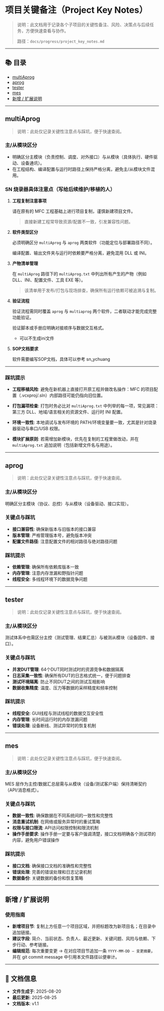 # 项目关键备注（Project Key Notes）

> 说明：此文档用于记录各个子项目的关键性备注、风险、决策点与后续任务，方便快速查看与协作。
>
> 路径：`docs/progress/project_key_notes.md`

---

## 📚 目录

- [multiAprog](#multiaprog)
- [aprog](#aprog)
- [tester](#tester)
- [mes](#mes)
- [新增 / 扩展说明](#新增--扩展说明)

---

## multiAprog

> 说明：此处仅记录关键性注意点与踩坑，便于快速查阅。

### 主/从模块区分

- 明确区分主模块（负责控制、调度、对外接口）与从模块（具体执行、硬件驱动、设备通讯）。
- 在工程结构、编译配置与运行时路径上保持严格分离，避免主/从模块文件混用。

### SN 烧录器具体注意点（写给后续维护/移植的人）

1. **工程复制注意事项**
   
   请在原有的 MFC 工程基础上进行项目复制，谨慎新建项目文件。
   
   > 直接新建工程常导致资源/配置不一致，引发兼容性问题。

2. **软件类型区分**
   
   必须明确区分 `multiAprog` 与 `aprog` 两类软件（功能定位与部署路径不同）。
   
   编译配置、输出文件夹与运行时依赖要严格分离，避免混用 DLL 或 INI。

3. **产物清单管理**
   
   在 `multiAprog` 路径下的 `multiAprog.txt` 中列出所有产生的产物（例如 DLL、INI、配置文件、工具 EXE 等）。
   
   > 该清单用于发布/打包与现场排查，确保所有运行依赖可被追溯与复制。

4. **验证流程**
   
   验证流程需同时覆盖 `aprog` 与 `multiaprog` 两个软件，二者联动才能完成完整功能验证。
   
   验证脚本或手册应明确对接顺序与数据交互格式。
   
   - 可以不生成ini文件

5. **SOP文档要求**
   
   软件需要编写SOP文档，具体可以参考 sn_ychuang

---

### 踩坑提示

- **工程移植风险**: 避免在新机器上直接打开原工程并做改名操作：MFC 的项目配置（.vcxproj/.sln）内部路径可能仍指向旧位置。

- **打包漏项检查**: 打包时务必比对 `multiAprog.txt` 中列举的每一项，常见漏项：第三方 DLL、地域/语言相关的资源文件、运行时 INI 配置。

- **环境一致性**: 本地调试与发布环境的 PATH/环境变量要一致，尤其是针对烧录器驱动与串口/USB 权限。

- **模块扩展原则**: 若需增加新模块，优先在复制的工程里做改动，并在 `multiAprog.txt` 追加说明（包括新增文件名与用途）。

---

## aprog

> 说明：此处仅记录关键性注意点与踩坑，便于快速查阅。

### 主/从模块区分

明确区分主模块（协议、总控）与从模块（设备驱动、接口实现）。

### 关键点与踩坑

- **接口兼容性**: 确保新版本与旧版本的接口兼容
- **版本管理**: 严格管理版本号，避免版本冲突
- **配置文件路径**: 注意配置文件的相对路径与绝对路径问题

### 踩坑提示

- **依赖管理**: 确保所有依赖库版本一致
- **内存管理**: 注意内存泄漏和野指针问题
- **线程安全**: 多线程环境下的数据竞争问题

---

## tester

> 说明：此处仅记录关键性注意点与踩坑，便于快速查阅。

### 主/从模块区分

测试体系中也需区分主控（测试管理、结果汇总）与被测从模块（设备固件、接口）。

### 关键点与踩坑

- **并发DUT管理**: 64个DUT同时测试时的资源竞争和数据隔离
- **日志采集一致性**: 确保所有DUT的日志格式统一，便于问题排查
- **测试环境隔离**: 防止不同DUT之间的测试互相影响
- **数据收集精度**: 温度、压力等数据的采样精度和频率控制

### 踩坑提示

- **线程安全**: GUI线程与测试线程的数据交互安全性
- **内存管理**: 长时间运行时的内存泄漏问题
- **错误处理**: 设备断线、测试异常时的恢复机制

---

## mes

> 说明：此处仅记录关键性注意点与踩坑，便于快速查阅。

### 主/从模块区分

MES 层作为主控/数据汇总层需与从模块（设备/测试客户端）保持清晰契约（API/消息格式）。

### 关键点与踩坑

- **数据一致性**: 确保数据在不同系统间的一致性和完整性
- **消息重试机制**: 在网络或服务异常时的重试策略
- **权限与接口限流**: API访问权限控制和限流机制
- **操作手册要求**: 操作手册一定要与客户强调清楚，接口文档明确各个测试项的内容，避免用户错误操作

### 踩坑提示

- **接口文档**: 确保接口文档的准确性和完整性
- **错误处理**: 完善的错误处理和日志记录机制
- **数据备份**: 关键数据的备份和恢复策略

---

## 新增 / 扩展说明

### 使用指南

- **新增项目节**: 复制上方任意一个项目区域，并把标题改为新项目名；在目录中追加链接。
- **建议字段**: 简介、当前状态、负责人、最近更新、关键问题、风险与依赖、下步行动、参考链接。
- **编辑规范**: 每次重要变更 → 在对应项目节追加一条 `YYYY-MM-DD — 变更摘要`，并在 git commit message 中引用本文件路径以便审计。

---

## 📅 文档信息

- **文件生成于**: 2025-08-20
- **最后更新**: 2025-08-25
- **文档版本**: v1.1
